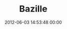---
title: "Bazille"
date: 2012-06-03 14:53:48 00:00
permalink: /bazille
twitter: ""
likes: [535,855,76,615]
id: 843
gravatar: "http://www.gravatar.com/avatar/c65919df80cdc10212787536396f486f"
---